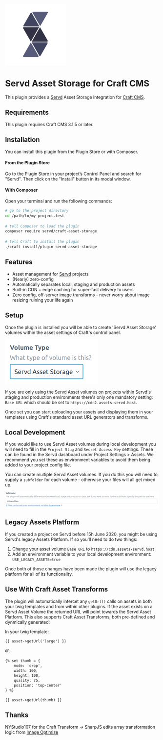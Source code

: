 <img src="/src/icon.png" width="200px" alt="Servd Icon" title="Servd Icon" style="max-width:100%;">

# Servd Asset Storage for Craft CMS

This plugin provides a [Servd](https://servd.host) Asset Storage integration for [Craft CMS](https://craftcms.com/).

## Requirements

This plugin requires Craft CMS 3.1.5 or later.

## Installation

You can install this plugin from the Plugin Store or with Composer.

#### From the Plugin Store

Go to the Plugin Store in your project’s Control Panel and search for "Servd". Then click on the "Install" button in its modal window.

#### With Composer

Open your terminal and run the following commands:

```bash
# go to the project directory
cd /path/to/my-project.test

# tell Composer to load the plugin
composer require servd/craft-asset-storage

# tell Craft to install the plugin
./craft install/plugin servd-asset-storage
```

## Features

* Asset management for [Servd](https://servd.host) projects
* (Nearly) zero-config
* Automatically separates local, staging and production assets
* Built-in CDN + edge caching for super-fast delivery to users
* Zero config, off-server image transforms - never worry about image resizing ruining your life again

## Setup

Once the plugin is installed you will be able to create 'Servd Asset Storage' volumes within the asset settings of Craft's control panel.

![Servd Volume Type](/images/volume-type.png "Servd Asset Storage Volume")

If you are only using the Servd Asset volumes on projects within Servd's staging and production environments there's only one mandatory setting: `Base URL` which should be set to `https://cdn2.assets-servd.host`. 

Once set you can start uploading your assets and displaying them in your templates using Craft's standard asset URL generators and transforms.

## Local Development

If you would like to use Servd Asset volumes during local development you will need to fill in the `Project Slug` and `Secret Access Key` settings. These can be found in the Servd dashboard under Project Settings > Assets. We recommend you set these as environment variables to avoid them being added to your project config file.

You can create multiple Servd Asset volumes. If you do this you will need to supply a `subfolder` for each volume - otherwise your files will all get mixed up.

![Servd Volume Subfolder](/images/subfolder.png "Servd Volume Subfolder")

## Legacy Assets Platform

If you created a project on Servd before 15h June 2020, you might be using Servd's legacy Assets Platform. If so you'll need to do two things:

1. Change your asset volume `Base URL` to `https://cdn.assets-servd.host`
2. Add an environment variable to your local development environment: `USE_LEGACY_ASSETS=true`

Once both of those changes have been made the plugin will use the legacy platform for all of its functionality.

## Use With Craft Asset Transforms

The plugin will automatically intercet any `getUrl()` calls on assets in both your twig templates and from within other plugins.
If the asset exists on a Servd Asset Volume the returned URL will point towards the Servd Asset Platform. This also supports Craft
Asset Transforms, both pre-defined and dynmically generated:

In your twig template:

```
{{ asset->getUrl('large') }}

OR

{% set thumb = {
    mode: 'crop',
    width: 100,
    height: 100,
    quality: 75,
    position: 'top-center'
} %}

{{ asset->getUrl(thumb) }}
```

## Thanks

NYStudio107 for the Craft Transform -> SharpJS edits array transformation logic from [Image Optimize](https://github.com/nystudio107/craft-imageoptimize)
